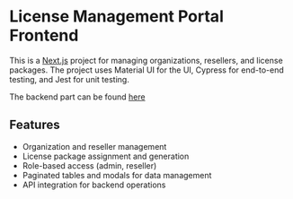 # License Management Portal Frontend

This is a [Next.js](https://nextjs.org/) project for managing organizations, resellers, and license packages. The project uses Material UI for the UI, Cypress for end-to-end testing, and Jest for unit testing.

The backend part can be found [here](https://github.com/Adeity/License-Management-Portal-BE)

## Features

- Organization and reseller management
- License package assignment and generation
- Role-based access (admin, reseller)
- Paginated tables and modals for data management
- API integration for backend operations